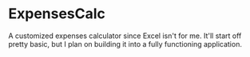 # ExpensesCalc

A customized expenses calculator since Excel isn't for me. It'll start off pretty basic, but I plan on building it into a fully functioning application. 